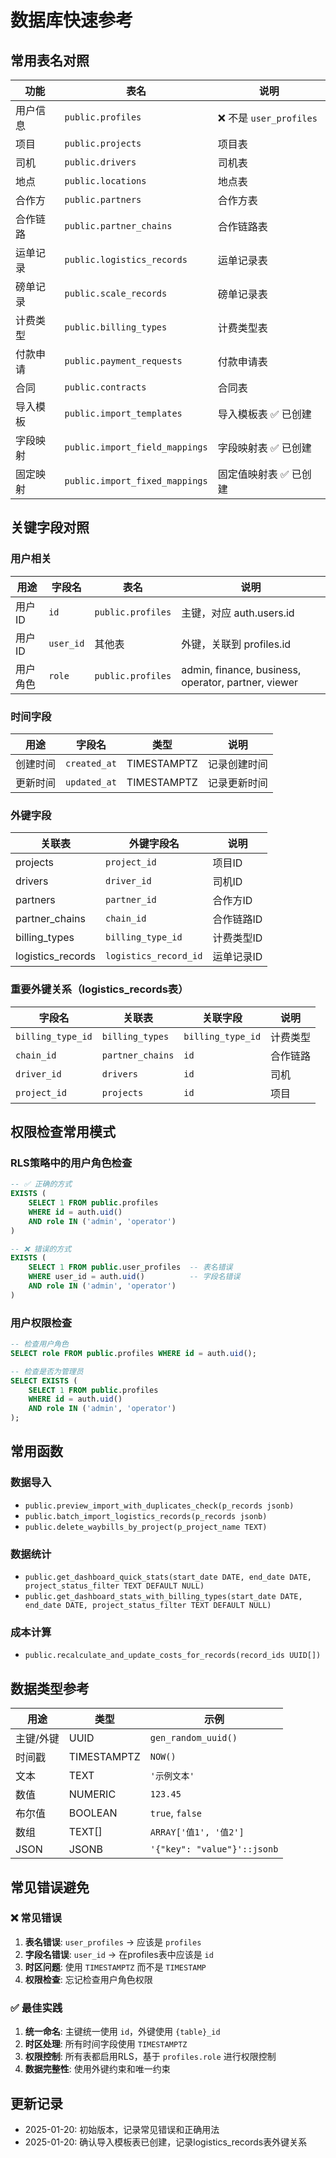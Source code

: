 # 数据库快速参考

## 常用表名对照

| 功能 | 表名 | 说明 |
|------|------|------|
| 用户信息 | `public.profiles` | ❌ 不是 `user_profiles` |
| 项目 | `public.projects` | 项目表 |
| 司机 | `public.drivers` | 司机表 |
| 地点 | `public.locations` | 地点表 |
| 合作方 | `public.partners` | 合作方表 |
| 合作链路 | `public.partner_chains` | 合作链路表 |
| 运单记录 | `public.logistics_records` | 运单记录表 |
| 磅单记录 | `public.scale_records` | 磅单记录表 |
| 计费类型 | `public.billing_types` | 计费类型表 |
| 付款申请 | `public.payment_requests` | 付款申请表 |
| 合同 | `public.contracts` | 合同表 |
| 导入模板 | `public.import_templates` | 导入模板表 ✅ 已创建 |
| 字段映射 | `public.import_field_mappings` | 字段映射表 ✅ 已创建 |
| 固定映射 | `public.import_fixed_mappings` | 固定值映射表 ✅ 已创建 |

## 关键字段对照

### 用户相关
| 用途 | 字段名 | 表名 | 说明 |
|------|--------|------|------|
| 用户ID | `id` | `public.profiles` | 主键，对应 auth.users.id |
| 用户ID | `user_id` | 其他表 | 外键，关联到 profiles.id |
| 用户角色 | `role` | `public.profiles` | admin, finance, business, operator, partner, viewer |

### 时间字段
| 用途 | 字段名 | 类型 | 说明 |
|------|--------|------|------|
| 创建时间 | `created_at` | TIMESTAMPTZ | 记录创建时间 |
| 更新时间 | `updated_at` | TIMESTAMPTZ | 记录更新时间 |

### 外键字段
| 关联表 | 外键字段名 | 说明 |
|--------|------------|------|
| projects | `project_id` | 项目ID |
| drivers | `driver_id` | 司机ID |
| partners | `partner_id` | 合作方ID |
| partner_chains | `chain_id` | 合作链路ID |
| billing_types | `billing_type_id` | 计费类型ID |
| logistics_records | `logistics_record_id` | 运单记录ID |

### 重要外键关系（logistics_records表）
| 字段名 | 关联表 | 关联字段 | 说明 |
|--------|--------|----------|------|
| `billing_type_id` | `billing_types` | `billing_type_id` | 计费类型 |
| `chain_id` | `partner_chains` | `id` | 合作链路 |
| `driver_id` | `drivers` | `id` | 司机 |
| `project_id` | `projects` | `id` | 项目 |

## 权限检查常用模式

### RLS策略中的用户角色检查
```sql
-- ✅ 正确的方式
EXISTS (
    SELECT 1 FROM public.profiles 
    WHERE id = auth.uid() 
    AND role IN ('admin', 'operator')
)

-- ❌ 错误的方式
EXISTS (
    SELECT 1 FROM public.user_profiles  -- 表名错误
    WHERE user_id = auth.uid()          -- 字段名错误
    AND role IN ('admin', 'operator')
)
```

### 用户权限检查
```sql
-- 检查用户角色
SELECT role FROM public.profiles WHERE id = auth.uid();

-- 检查是否为管理员
SELECT EXISTS (
    SELECT 1 FROM public.profiles 
    WHERE id = auth.uid() 
    AND role IN ('admin', 'operator')
);
```

## 常用函数

### 数据导入
- `public.preview_import_with_duplicates_check(p_records jsonb)`
- `public.batch_import_logistics_records(p_records jsonb)`
- `public.delete_waybills_by_project(p_project_name TEXT)`

### 数据统计
- `public.get_dashboard_quick_stats(start_date DATE, end_date DATE, project_status_filter TEXT DEFAULT NULL)`
- `public.get_dashboard_stats_with_billing_types(start_date DATE, end_date DATE, project_status_filter TEXT DEFAULT NULL)`

### 成本计算
- `public.recalculate_and_update_costs_for_records(record_ids UUID[])`

## 数据类型参考

| 用途 | 类型 | 示例 |
|------|------|------|
| 主键/外键 | UUID | `gen_random_uuid()` |
| 时间戳 | TIMESTAMPTZ | `NOW()` |
| 文本 | TEXT | `'示例文本'` |
| 数值 | NUMERIC | `123.45` |
| 布尔值 | BOOLEAN | `true`, `false` |
| 数组 | TEXT[] | `ARRAY['值1', '值2']` |
| JSON | JSONB | `'{"key": "value"}'::jsonb` |

## 常见错误避免

### ❌ 常见错误
1. **表名错误**: `user_profiles` → 应该是 `profiles`
2. **字段名错误**: `user_id` → 在profiles表中应该是 `id`
3. **时区问题**: 使用 `TIMESTAMPTZ` 而不是 `TIMESTAMP`
4. **权限检查**: 忘记检查用户角色权限

### ✅ 最佳实践
1. **统一命名**: 主键统一使用 `id`，外键使用 `{table}_id`
2. **时区处理**: 所有时间字段使用 `TIMESTAMPTZ`
3. **权限控制**: 所有表都启用RLS，基于 `profiles.role` 进行权限控制
4. **数据完整性**: 使用外键约束和唯一约束

## 更新记录
- 2025-01-20: 初始版本，记录常见错误和正确用法
- 2025-01-20: 确认导入模板表已创建，记录logistics_records表外键关系
